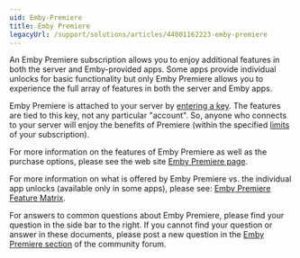 ```yaml
---
uid: Emby-Premiere
title: Emby Premiere
legacyUrl: /support/solutions/articles/44001162223-emby-premiere
---
```


An Emby Premiere subscription allows you to enjoy additional features in both the server and Emby-provided apps.  Some apps provide individual unlocks for basic functionality but only Emby Premiere allows you to experience the full array of features in both the server and Emby apps.

Emby Premiere is attached to your server by [entering a key](How-is-the-Emby-Premiere-key-delivered-to-me).  The features are tied to this key, not any particular "account".  So, anyone who connects to your server will enjoy the benefits of Premiere (within the specified [limits](Is-there-a-limit-to-Emby-Premiere) of your subscription). 

For more information on the features of Emby Premiere as well as the purchase options, please see the web site [Emby Premiere page](https://emby.media/premiere.html).

For more information on what is offered by Emby Premiere vs. the individual app unlocks (available only in some apps), please see: [Emby Premiere Feature Matrix](https://github.com/MediaBrowser/Wiki/wiki/Emby-Premiere-Feature-Matrix).

For answers to common questions about Emby Premiere, please find your question in the side bar to the right.  If you cannot find your question or answer in these documents, please post a new question in the [Emby Premiere section](https://emby.media/community/index.php?/forum/157-emby-premiere-support/) of the community forum.